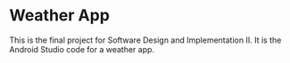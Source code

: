 # Weather App

This is the final project for Software Design and Implementation II. It is the Android Studio code for a weather app.
